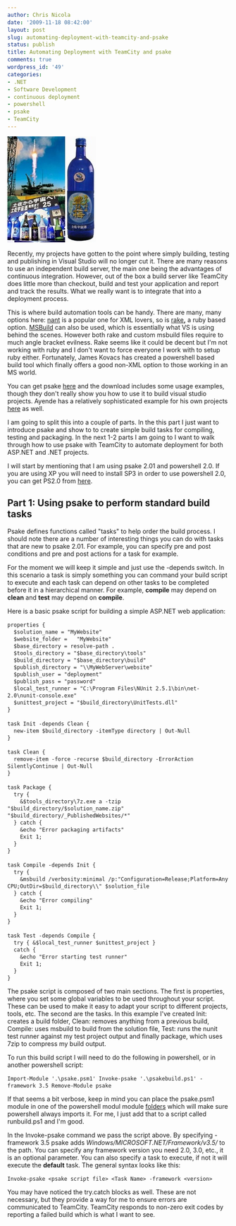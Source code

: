 ```yaml
---
author: Chris Nicola
date: '2009-11-18 08:42:00'
layout: post
slug: automating-deployment-with-teamcity-and-psake
status: publish
title: Automating Deployment with TeamCity and psake
comments: true
wordpress_id: '49'
categories:
- .NET
- Software Development
- continuous deployment
- powershell
- psake
- TeamCity
---
```


![space_sake][1]

Recently, my projects have gotten to the point where simply building, testing and publishing in Visual Studio will no longer cut it.  There are many reasons to use an independent build server, the main one being the advantages of continuous integration.  However, out of the box a build server like TeamCity does little more than checkout, build and test your application and report and track the results.  What we really want is to integrate that into a deployment process.

This is where build automation tools can be handy.  There are many, many options here: [nant][3] is a popular one for XML lovers, so is [rake][4]**,** a ruby based option.  [MSBuild][5] can also be used, which is essentially what VS is using behind the scenes.  However both rake and custom msbuild files require to much angle bracket evilness.  Rake seems like it could be decent but I'm not working with ruby and I don't want to force everyone I work with to setup ruby either.  Fortunately, James Kovacs has created a powershell based build tool which finally offers a good non-XML option to those working in an MS world.

<!--more-->

You can get psake [here][6] and the download includes some usage examples, though they don't really show you how to use it to build visual studio projects.  Ayende has a relatively sophisticated example for his own projects [here][7] as well. 

I am going to split this into a couple of parts.  In the this part I just want to introduce psake and show to to create simple build tasks for compiling, testing and packaging.  In the next 1-2 parts I am going to I want to walk through how to use psake with TeamCity to automate deployment for both ASP.NET and .NET projects. 

I will start by mentioning that I am using psake 2.01 and powershell 2.0.  If you are using XP you will need to install SP3 in order to use powershell 2.0, you can get PS2.0 from [here][8].

## Part 1: Using psake to perform standard build tasks

Psake defines functions called "tasks" to help order the build process.  I should note there are a number of interesting things you can do with tasks that are new to psake 2.01.  For example, you can specify pre and post conditions and pre and post actions for a task for example. 

For the moment we will keep it simple and just use the -depends switch.  In this scenario a task is simply something you can command your build script to execute and each task can depend on other tasks to be completed before it in a hierarchical manner.  For example, **compile** may depend on **clean** and **test** may depend on **compile**.

Here is a basic psake script for building a simple ASP.NET web application:

```
properties { 
  $solution_name = "MyWebsite"
  $website_folder =   "MyWebsite"
  $base_directory = resolve-path .
  $tools_directory = "$base_directory\tools"
  $build_directory = "$base_directory\build"
  $publish_directory = "\\MyWebServer\website"
  $publish_user = "deployment"
  $publish_pass = "password"
  $local_test_runner = "C:\Program Files\NUnit 2.5.1\bin\net-2.0\nunit-console.exe" 
  $unittest_project = "$build_directory\UnitTests.dll"
} 

task Init -depends Clean { 
  new-item $build_directory -itemType directory | Out-Null
}

task Clean { 
  remove-item -force -recurse $build_directory -ErrorAction SilentlyContinue | Out-Null
}

task Package {
  try {
    &$tools_directory\7z.exe a -tzip "$build_directory/$solution_name.zip" "$build_directory/_PublishedWebsites/*"
  } catch {
    &echo "Error packaging artifacts"
    Exit 1;
  }
}

task Compile -depends Init { 
  try {
    &msbuild /verbosity:minimal /p:"Configuration=Release;Platform=Any CPU;OutDir=$build_directory\\" $solution_file
  } catch {
    &echo "Error compiling"
    Exit 1;
  }
}

task Test -depends Compile {
  try { &$local_test_runner $unittest_project }
  catch {
    &echo "Error starting test runner"
    Exit 1;
  }
}
```

The psake script is composed of two main sections.  The first is properties, where you set some global variables to be used throughout your script.  These can be used to make it easy to adapt your script to different projects, tools, etc.  The second are the tasks.  In this example I've created Init: creates a build folder, Clean: removes anything from a previous build, Compile: uses msbuild to build from the solution file, Test: runs the nunit test runner against my test project output and finally package, which uses 7zip to compress my build output.

To run this build script I will need to do the following in powershell, or in another powershell script:
    
```
Import-Module '.\psake.psm1' Invoke-psake '.\psakebuild.ps1' -framework 3.5 Remove-Module psake
```

If that seems a bit verbose, keep in mind you can place the psake.psm1 module in one of the powershell modul module [folders][9] which will make sure powershell always imports it.  For me, I just add that to a script called runbuild.ps1 and I'm good.

In the Invoke-psake command we pass the script above.  By specifying -framework 3.5 psake adds _Windows/MICROSOFT.NET/Framework/v3.5/_ to the path.  You can specify any framework version you need 2.0, 3.0, etc., it is an optional parameter.  You can also specify a task to execute, if not it will execute the **default** task.  The general syntax looks like this:
    
```
Invoke-psake <psake script file> <Task Name> -framework <version>
```

You may have noticed the try.catch blocks as well.  These are not necessary, but they provide a way for me to ensure errors are communicated to TeamCity.  TeamCity responds to non-zero exit codes by reporting a failed build which is what I want to see.

   [1]: /images/space_sake_thumb.jpg (space_sake)
   [2]: /images/space_sake.jpg
   [3]: http://nant.sourceforge.net/
   [4]: http://rake.rubyforge.org/
   [5]: http://msdn.microsoft.com/en-us/library/0k6kkbsd.aspx
   [6]: http://code.google.com/p/psake/
   [7]: http://ayende.com/blog/4156/on-psake
   [8]: http://support.microsoft.com/kb/968929
   [9]: http://tfl09.blogspot.com/2009/01/modules-in-powershell-v2.html

